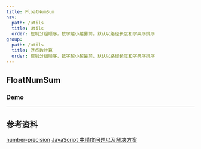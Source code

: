 ```yaml
---
title: FloatNumSum
nav:
  path: /utils
  title: Utils
  order: 控制分组顺序，数字越小越靠前，默认以路径长度和字典序排序
group:
  path: /utils
  title: 浮点数计算
  order: 控制分组顺序，数字越小越靠前，默认以路径长度和字典序排序
---
```


## FloatNumSum

### Demo

<code src="./FloatNumSum.tsx" title='浮点数的求和' desc='浮点数的求和,sumFloatNum方法不支持进位'></code>

---

## 参考资料

[number-precision](https://github.com/nefe/number-precision) [JavaScript 中精度问题以及解决方案](https://www.runoob.com/w3cnote/js-precision-problem-and-solution.html)
